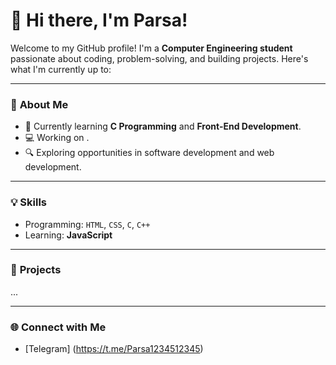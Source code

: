 # 👋 Hi there, I'm Parsa!
Welcome to my GitHub profile! I'm a **Computer Engineering student** passionate about coding, problem-solving, and building projects. Here's what I'm currently up to:

---

### 🚀 **About Me**
- 🌱 Currently learning **C Programming** and **Front-End Development**.
- 💻 Working on .
- 🔍 Exploring opportunities in software development and web development.

---

### 💡 **Skills**
- Programming:  `HTML`, `CSS`, `C`, `C++`
- Learning: **JavaScript**

---

### 📂 **Projects**
...

---

### 🌐 **Connect with Me**

- [Telegram] (https://t.me/Parsa1234512345)
